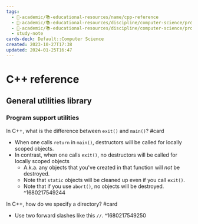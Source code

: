 ```yaml
---
tags:
  - 🔴-academic/📚-educational-resources/name/cpp-reference
  - 🔴-academic/📚-educational-resources/discipline/computer-science/programming-language/cpp
  - 🔴-academic/📚-educational-resources/discipline/computer-science/programming-language/c
  - study-note
cards-deck: Default::Computer Science
created: 2023-10-27T17:38
updated: 2024-01-25T16:47
---
```


# C++ reference

## General utilities library

### Program support utilities

In C++, what is the difference between `exit()` and `main()`? #card
- When one calls `return` in `main()`, destructors will be called for locally scoped objects.
- In contrast, when one calls `exit()`, no destructors will be called for locally scoped objects
	- A.k.a. any objects that you've created in that function will *not* be destroyed.
	- Note that <span class="spoiler">`static`</span> objects will be cleaned up even if you call `exit()`.
	- Note that if you use <span class="spoiler">`abort()`</span>, no objects will be destroyed.
^1680217549244


In C++, how do we specify a directory? #card
- Use two forward slashes like this `//`.
^1680217549250






